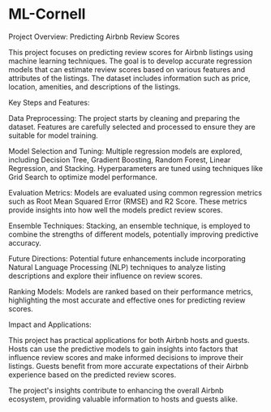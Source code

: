 # ML-Cornell

Project Overview: Predicting Airbnb Review Scores

This project focuses on predicting review scores for Airbnb listings using machine learning techniques. The goal is to develop accurate regression models that can estimate review scores based on various features and attributes of the listings. The dataset includes information such as price, location, amenities, and descriptions of the listings.

Key Steps and Features:

Data Preprocessing: The project starts by cleaning and preparing the dataset. Features are carefully selected and processed to ensure they are suitable for model training.

Model Selection and Tuning: Multiple regression models are explored, including Decision Tree, Gradient Boosting, Random Forest, Linear Regression, and Stacking. Hyperparameters are tuned using techniques like Grid Search to optimize model performance.

Evaluation Metrics: Models are evaluated using common regression metrics such as Root Mean Squared Error (RMSE) and R2 Score. These metrics provide insights into how well the models predict review scores.

Ensemble Techniques: Stacking, an ensemble technique, is employed to combine the strengths of different models, potentially improving predictive accuracy.

Future Directions: Potential future enhancements include incorporating Natural Language Processing (NLP) techniques to analyze listing descriptions and explore their influence on review scores.

Ranking Models: Models are ranked based on their performance metrics, highlighting the most accurate and effective ones for predicting review scores.

Impact and Applications:

This project has practical applications for both Airbnb hosts and guests. Hosts can use the predictive models to gain insights into factors that influence review scores and make informed decisions to improve their listings. Guests benefit from more accurate expectations of their Airbnb experience based on the predicted review scores.

The project's insights contribute to enhancing the overall Airbnb ecosystem, providing valuable information to hosts and guests alike.
